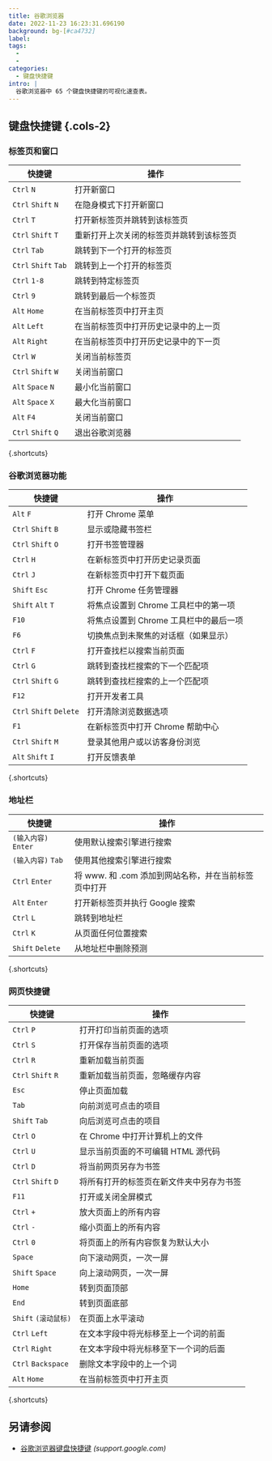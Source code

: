 ```yaml
---
title: 谷歌浏览器
date: 2022-11-23 16:23:31.696190
background: bg-[#ca4732]
label:
tags:
  -
  -
categories:
  - 键盘快捷键
intro: |
  谷歌浏览器中 65 个键盘快捷键的可视化速查表。
---
```


## 键盘快捷键 {.cols-2}

### 标签页和窗口

| 快捷键               | 操作                                           |
| -------------------- | ---------------------------------------------- |
| `Ctrl` `N`           | 打开新窗口                                     |
| `Ctrl` `Shift` `N`   | 在隐身模式下打开新窗口                         |
| `Ctrl` `T`           | 打开新标签页并跳转到该标签页                   |
| `Ctrl` `Shift` `T`   | 重新打开上次关闭的标签页并跳转到该标签页       |
| `Ctrl` `Tab`         | 跳转到下一个打开的标签页                       |
| `Ctrl` `Shift` `Tab` | 跳转到上一个打开的标签页                       |
| `Ctrl` `1-8`         | 跳转到特定标签页                               |
| `Ctrl` `9`           | 跳转到最后一个标签页                           |
| `Alt` `Home`         | 在当前标签页中打开主页                         |
| `Alt` `Left`         | 在当前标签页中打开历史记录中的上一页           |
| `Alt` `Right`        | 在当前标签页中打开历史记录中的下一页           |
| `Ctrl` `W`           | 关闭当前标签页                                 |
| `Ctrl` `Shift` `W`   | 关闭当前窗口                                   |
| `Alt` `Space` `N`    | 最小化当前窗口                                 |
| `Alt` `Space` `X`    | 最大化当前窗口                                 |
| `Alt` `F4`           | 关闭当前窗口                                   |
| `Ctrl` `Shift` `Q`   | 退出谷歌浏览器                                 |

{.shortcuts}

### 谷歌浏览器功能

| 快捷键                | 操作                                               |
| ----------------------- | -------------------------------------------------- |
| `Alt` `F`               | 打开 Chrome 菜单                                   |
| `Ctrl` `Shift` `B`      | 显示或隐藏书签栏                                   |
| `Ctrl` `Shift` `O`      | 打开书签管理器                                     |
| `Ctrl` `H`              | 在新标签页中打开历史记录页面                       |
| `Ctrl` `J`              | 在新标签页中打开下载页面                           |
| `Shift` `Esc`           | 打开 Chrome 任务管理器                             |
| `Shift` `Alt` `T`       | 将焦点设置到 Chrome 工具栏中的第一项               |
| `F10`                   | 将焦点设置到 Chrome 工具栏中的最后一项               |
| `F6`                    | 切换焦点到未聚焦的对话框（如果显示）               |
| `Ctrl` `F`              | 打开查找栏以搜索当前页面                           |
| `Ctrl` `G`              | 跳转到查找栏搜索的下一个匹配项                     |
| `Ctrl` `Shift` `G`      | 跳转到查找栏搜索的上一个匹配项                     |
| `F12`                   | 打开开发者工具                                     |
| `Ctrl` `Shift` `Delete` | 打开清除浏览数据选项                               |
| `F1`                    | 在新标签页中打开 Chrome 帮助中心                   |
| `Ctrl` `Shift` `M`      | 登录其他用户或以访客身份浏览                       |
| `Alt` `Shift` `I`       | 打开反馈表单                                       |

{.shortcuts}

### 地址栏

| 快捷键         | 操作                                                           |
| ---------------- | -------------------------------------------------------------- |
| `(输入内容)` `Enter` | 使用默认搜索引擎进行搜索                                       |
| `(输入内容)` `Tab`   | 使用其他搜索引擎进行搜索                                       |
| `Ctrl` `Enter`   | 将 www. 和 .com 添加到网站名称，并在当前标签页中打开             |
| `Alt` `Enter`    | 打开新标签页并执行 Google 搜索                                 |
| `Ctrl` `L`       | 跳转到地址栏                                                   |
| `Ctrl` `K`       | 从页面任何位置搜索                                             |
| `Shift` `Delete` | 从地址栏中删除预测                                             |

{.shortcuts}

### 网页快捷键

| 快捷键                 | 操作                                                               |
| ------------------------ | ------------------------------------------------------------------ |
| `Ctrl` `P`               | 打开打印当前页面的选项                                             |
| `Ctrl` `S`               | 打开保存当前页面的选项                                             |
| `Ctrl` `R`               | 重新加载当前页面                                                   |
| `Ctrl` `Shift` `R`       | 重新加载当前页面，忽略缓存内容                                     |
| `Esc`                    | 停止页面加载                                                       |
| `Tab`                    | 向前浏览可点击的项目                                               |
| `Shift` `Tab`            | 向后浏览可点击的项目                                               |
| `Ctrl` `O`               | 在 Chrome 中打开计算机上的文件                                     |
| `Ctrl` `U`               | 显示当前页面的不可编辑 HTML 源代码                                 |
| `Ctrl` `D`               | 将当前网页另存为书签                                               |
| `Ctrl` `Shift` `D`       | 将所有打开的标签页在新文件夹中另存为书签                           |
| `F11`                    | 打开或关闭全屏模式                                                 |
| `Ctrl` `+`               | 放大页面上的所有内容                                               |
| `Ctrl` `-`               | 缩小页面上的所有内容                                               |
| `Ctrl` `0`               | 将页面上的所有内容恢复为默认大小                                   |
| `Space`                  | 向下滚动网页，一次一屏                                             |
| `Shift` `Space`          | 向上滚动网页，一次一屏                                             |
| `Home`                   | 转到页面顶部                                                       |
| `End`                    | 转到页面底部                                                       |
| `Shift` `(滚动鼠标)`     | 在页面上水平滚动                                                   |
| `Ctrl` `Left`            | 在文本字段中将光标移至上一个词的前面                               |
| `Ctrl` `Right`           | 在文本字段中将光标移至下一个词的后面                               |
| `Ctrl` `Backspace`       | 删除文本字段中的上一个词                                           |
| `Alt` `Home`             | 在当前标签页中打开主页                                             |

{.shortcuts}

## 另请参阅

- [谷歌浏览器键盘快捷键](https://support.google.com/chrome/answer/157179?hl=zh-CN) _(support.google.com)_
